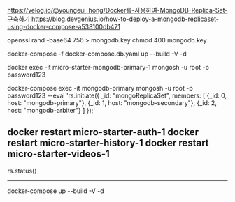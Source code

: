 https://velog.io/@youngeui_hong/Docker를-사용하여-MongoDB-Replica-Set-구축하기
https://blog.devgenius.io/how-to-deploy-a-mongodb-replicaset-using-docker-compose-a538100db471


openssl rand -base64 756 > mongodb.key
chmod 400 mongodb.key

docker-compose -f docker-compose.db.yaml up --build -V -d

docker exec -it micro-starter-mongodb-primary-1 mongosh -u root -p password123 

docker-compose exec -it mongodb-primary mongosh -u root -p password123 --eval 'rs.initiate({
	 _id: "mongoReplicaSet",
	 members: [
	   {_id: 0, host: "mongodb-primary"},
	   {_id: 1, host: "mongodb-secondary"},
	   {_id: 2, host: "mongodb-arbiter"}
	 ]
});'

docker restart micro-starter-auth-1
docker restart micro-starter-history-1
docker restart micro-starter-videos-1
--

rs.status()


---


docker-compose up --build -V -d
